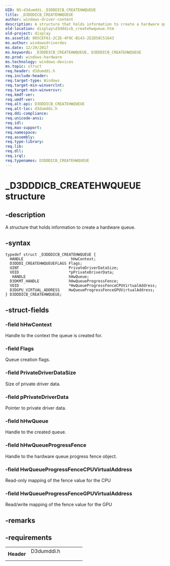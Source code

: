 ```yaml
---
UID: NS:d3dumddi._D3DDDICB_CREATEHWQUEUE
title: _D3DDDICB_CREATEHWQUEUE
author: windows-driver-content
description: A structure that holds information to create a hardware queue.
old-location: display\d3dddicb_createhwqueue.htm
old-project: display
ms.assetid: 085CEF61-2C2E-4F9C-B143-2E2D58C51643
ms.author: windowsdriverdev
ms.date: 12/29/2017
ms.keywords: _D3DDDICB_CREATEHWQUEUE, D3DDDICB_CREATEHWQUEUE
ms.prod: windows-hardware
ms.technology: windows-devices
ms.topic: struct
req.header: d3dumddi.h
req.include-header: 
req.target-type: Windows
req.target-min-winverclnt: 
req.target-min-winversvr: 
req.kmdf-ver: 
req.umdf-ver: 
req.alt-api: D3DDDICB_CREATEHWQUEUE
req.alt-loc: d3dumddi.h
req.ddi-compliance: 
req.unicode-ansi: 
req.idl: 
req.max-support: 
req.namespace: 
req.assembly: 
req.type-library: 
req.lib: 
req.dll: 
req.irql: 
req.typenames: D3DDDICB_CREATEHWQUEUE
---
```


# _D3DDDICB_CREATEHWQUEUE structure



## -description
A structure that holds information to create a hardware queue.



## -syntax

````
typedef struct _D3DDDICB_CREATEHWQUEUE {
  HANDLE                     hHwContext;
  D3DDDI_CREATEHWQUEUEFLAGS Flags;
  UINT                      PrivateDriverDataSize;
  VOID                      *pPrivateDriverData;
   HANDLE                   hHwQueue;
  D3DKMT_HANDLE             hHwQueueProgressFence;
  VOID                      *HwQueueProgressFenceCPUVirtualAddress;
  D3DGPU_VIRTUAL_ADDRESS    HwQueueProgressFenceGPUVirtualAddress;
} D3DDDICB_CREATEHWQUEUE;
````


## -struct-fields

### -field  hHwContext

Handle to the context the queue is created for.



### -field Flags

Queue creation flags.


### -field PrivateDriverDataSize

 Size of private driver data.


### -field pPrivateDriverData

Pointer to private driver data.


### -field hHwQueue

Handle to the created queue.


### -field hHwQueueProgressFence

Handle to the hardware queue progress fence object.



### -field HwQueueProgressFenceCPUVirtualAddress

Read-only mapping of the fence value for the CPU


### -field HwQueueProgressFenceGPUVirtualAddress

Read/write mapping of the fence value for the GPU



## -remarks


## -requirements
<table>
<tr>
<th width="30%">
Header

</th>
<td width="70%">
<dl>
<dt>D3dumddi.h</dt>
</dl>
</td>
</tr>
</table>